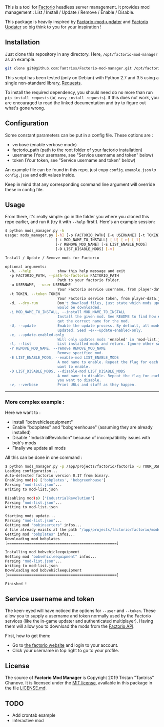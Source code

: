 This is a tool for [Factorio](http://www.factorio.com/) headless server management.
It provides mod management : List / Install / Update / Remove / Enable / Disable.

This package is heavily inspired by [Factorio-mod-updater](https://github.com/astevens/factorio-mod-updater/blob/master/factorio-mod-updater) and [Factorio Updater](https://github.com/narc0tiq/factorio-updater) so big think to you for your inspiration !

## Installation ##

Just clone this repository in any directory. Here, `/opt/factorio-mod-manager` as an example.
```bash
git clone git@github.com:Tantriss/Factorio-mod-manager.git /opt/factorio-mod-manager
```

This script has been tested (only on Debian) with Python 2.7 and 3.5 using a single non-standard library, [Requests](http://requests.readthedocs.org/en/latest/).

To install the required dependency, you should need do no more than run `pip
install requests` (or, `easy_install requests`). If this
does not work, you are encouraged to read the linked documentation and try to
figure out what's gone wrong.

## Configuration ##

Some constant parameters can be put in a config file. These options are :

* verbose (enable verbose mode)
* factorio_path (path to the root folder of your factorio installation)
* username (Your username, see "Service username and token" below)
* token (Your token, see "Service username and token" below)

An example file can be found in this repo, just copy `config.example.json` to `config.json` and edit values inside.

Keep in mind that any corresponding command line argument will override these in config file.

## Usage ##

From there, it's really simple: go in the folder you where you cloned this repo earlier, and run it (try it with `--help` first!). Here's an example session:

```bash
$ python mods_manager.py -h
usage: mods_manager.py [-h] [-p FACTORIO_PATH] [-u USERNAME] [-t TOKEN] [-d]
                       [-i MOD_NAME_TO_INSTALL] [-U] [-e] [-l]
                       [-r REMOVE_MOD_NAME] [-E LIST_ENABLE_MODS]
                       [-D LIST_DISABLE_MODS] [-v]

Install / Update / Remove mods for Factorio

optional arguments:
  -h, --help            show this help message and exit
  -p FACTORIO_PATH, --path-to-factorio FACTORIO_PATH
                        Path to your factorio folder.
  -u USERNAME, --user USERNAME
                        Your Factorio service username, from player-data.json.
  -t TOKEN, --token TOKEN
                        Your Factorio service token, from player-data.json.
  -d, --dry-run         Don't download files, just state which mods updates
                        would be downloaded.
  -i MOD_NAME_TO_INSTALL, --install MOD_NAME_TO_INSTALL
                        Install the given mod. See README to find how easily
                        get the correct name for the mod.
  -U, --update          Enable the update process. By default, all mods are
                        updated. Seed -e/--update-enabled-only.
  -e, --update-enabled-only
                        Will only updates mods 'enabled' in 'mod-list.json'.
  -l, --list            List installed mods and return. Ignore other switches.
  -r REMOVE_MOD_NAME, --remove REMOVE_MOD_NAME
                        Remove specified mod.
  -E LIST_ENABLE_MODS, --enable-mod LIST_ENABLE_MODS
                        A mod name to enable. Repeat the flag for each mod you
                        want to enable.
  -D LIST_DISABLE_MODS, --disable-mod LIST_DISABLE_MODS
                        A mod name to disable. Repeat the flag for each mod
                        you want to disable.
  -v, --verbose         Print URLs and stuff as they happen.

```

--------

### More complex example :

Here we want to :

* Install "bobvehicleequipment"
* Enable "bobplates" and "bobgreenhouse" (assuming they are already installed)
* Disable "IndustrialRevolution" because of incompatibility issues with bob's mods
* Finally we update all mods

All this can be done in one command :
```bash
$ python mods_manager.py -p /app/projects/factorio/factorio -u YOUR_USE -t YOUR_TOKEN -i bobvehicleequipment -E bobplates -E bobgreenhouse -D IndustrialRevolution -U
Loading configuration...
Auto-detected factorio version 0.17 from binary.
Enabling mod(s) ['bobplates', 'bobgreenhouse']
Parsing "mod-list.json"...
Writing to mod-list.json

Disabling mod(s) ['IndustrialRevolution']
Parsing "mod-list.json"...
Writing to mod-list.json

Starting mods update...
Parsing "mod-list.json"...
Getting mod "bobinserters" infos...
A file already exists at the path "/app/projects/factorio/factorio/mods/bobinserters_0.17.10.zip" and is identical (same SHA1), skipping...
Getting mod "bobplates" infos...
Downloading mod bobplates
[==================================================]

Installing mod bobvehicleequipment
Getting mod "bobvehicleequipment" infos...
Parsing "mod-list.json"...
Writing to mod-list.json
Downloading mod bobvehicleequipment
[==================================================]

Finished !

```

## Service username and token ##

The keen-eyed will have noticed the options for `--user` and `--token`. These
allow you to supply a username and token normally used by the Factorio services
(like the in-game updater and authenticated multiplayer). Having them will
allow you to download the mods from the [Factorio API](https://mods.factorio.com/api/mods).

First, how to get them:
* Go to [the factorio website](https://www.factorio.com/login) and login to your account.
* Click your username in top right to go to your profile.

## License ##

The source of **Factorio Mod Manager** is Copyright 2019 Tristan "Tantriss"
Chanove. It is licensed under the [MIT license][mit], available in this
package in the file [LICENSE.md](LICENSE.md).

[mit]: http://opensource.org/licenses/mit-license.html


## TODO ##
- Add crontab example
- Interactive mod
